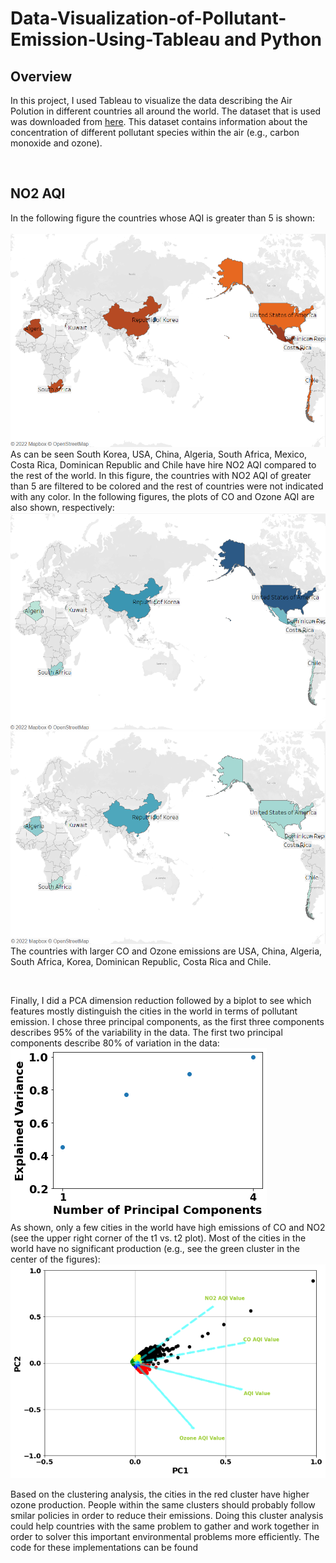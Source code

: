 # Data-Visualization-of-Pollutant-Emission-Using-Tableau and Python
<h2>Overview</h2>
<p> In this project, I used Tableau to visualize the data describing the Air Polution in different countries all around the world. The dataset that is used was downloaded from <a href='https://www.kaggle.com/datasets/hasibalmuzdadid/global-air-pollution-dataset'> here</a>. This dataset contains information about the concentration of different pollutant species within the air (e.g., carbon monoxide and ozone). </p><br>
<h2>NO2 AQI</h2>
<p> In the following figure the countries whose AQI is greater than 5 is shown:<br><br>
<img src='https://github.com/kaveh7293/Data-Visualization-of-Olympic-Data-Using-Tableau/blob/main/NO2_index_greater_than5.png'><br>
As can be seen South Korea, USA, China, Algeria, South Africa, Mexico, Costa Rica, Dominican Republic and Chile have hire NO2 AQI compared to the rest of the world. In this figure, the countries with NO2 AQI of greater than 5 are filtered to be colored and the rest of countries were not indicated with any color. In the following figures, the plots of CO and Ozone AQI are also shown, respectively:<br>
<img src='https://github.com/kaveh7293/Data-Visualization-of-Olympic-Data-Using-Tableau/blob/main/CO_index_greater_than5.png'><br>
<img src='https://github.com/kaveh7293/Data-Visualization-of-Olympic-Data-Using-Tableau/blob/main/Ozone.png'><br>
The countries with larger CO and Ozone emissions are USA, China, Algeria, South Africa, Korea, Dominican Republic, Costa Rica and Chile.

</p><br>
<p> Finally, I did a PCA dimension reduction followed by a biplot to see which features mostly distinguish the cities in the world in terms of pollutant emission.
  I chose three principal components, as the first three components describes 95% of the variability in the data. The first two principal components describe 80% of variation in the data:<br>
  <img src='https://github.com/kaveh7293/Data-Visualization-of-Olympic-Data-Using-Tableau/blob/main/pc_variability.png'><br>
  As shown, only a few cities in the world have high emissions of CO and NO2 (see the upper right corner of the t1 vs. t2 plot). Most of the cities in the world have no significant production (e.g., see the green cluster in the center of the figures):<br>
<img src='https://github.com/kaveh7293/Data-Visualization-of-Olympic-Data-Using-Tableau/blob/main/t1_t2.png'><br>

  Based on the clustering analysis, the cities in the red cluster have higher ozone production. People within the same clusters should probably follow smilar policies in order to reduce their emissions. Doing this cluster analysis could help countries with the same problem to gather and work together in order to solver this important environmental problems more efficiently. The code for these implementations can be found <a href=''>

</p>

